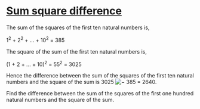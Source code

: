 # [Sum square difference](http://projecteuler.net/problem=6)

The sum of the squares of the first ten natural numbers is,

1<sup>2</sup> + 2<sup>2</sup> + ... + 10<sup>2</sup> = 385

The square of the sum of the first ten natural numbers is,

(1 + 2 + ... + 10)<sup>2</sup> = 55<sup>2</sup> = 3025

Hence the difference between the sum of the squares of the first ten natural numbers and the square of the sum is 3025 ![−](https://raw.githubusercontent.com/yaworsw/euler-manager/develop/data/images/symbol_minus.gif) 385 = 2640.

Find the difference between the sum of the squares of the first one hundred natural numbers and the square of the sum.

